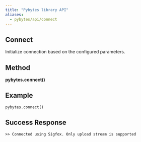 ```yaml
---
title: "Pybytes library API"
aliases:
  - pybytes/api/connect
---
```


**Connect**
----
  Initialize connection based on the configured parameters.

**Method**
----
**pybytes.connect()**

**Example**
----
`pybytes.connect()`

**Success Response**
----
    >> Connected using Sigfox. Only upload stream is supported

